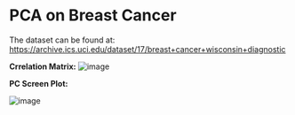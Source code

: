 # PCA on Breast Cancer


The dataset can be found at: https://archive.ics.uci.edu/dataset/17/breast+cancer+wisconsin+diagnostic


**Crrelation Matrix:**
![image](https://github.com/frandjk/PCA-on-Breast-Cancer/assets/122131183/2894028a-1791-4286-8e96-0870d2eb60bd)

**PC Screen Plot:**

![image](https://github.com/frandjk/PCA-on-Breast-Cancer/assets/122131183/c64ea6f0-b690-4103-bb36-99da53268318)

